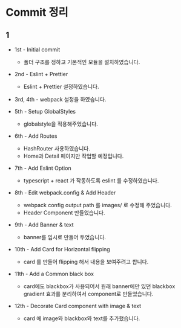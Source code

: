 # Commit 정리

## 1

-   1st - Initial commit
    -   폴더 구조를 정하고 기본적인 모듈을 설치하였습니다.
-   2nd - Eslint + Prettier
    -   Eslint + Prettier 설정하였습니다.
-   3rd, 4th - webpack 설정을 하였습니다.
-   5th - Setup GlobalStyles

    -   globalstyle을 적용해주었습니다.

-   6th - Add Routes

    -   HashRouter 사용하였습니다.
    -   Home과 Detail 페이지만 작업할 예정입니다.

-   7th - Add Eslint Option

    -   typescript + react 가 작동하도록 eslint 를 수정하였습니다.

-   8th - Edit webpack.config & Add Header

    -   webpack config output path 를 images/ 로 수정해 주었습니다.
    -   Header Component 만들었습니다.

-   9th - Add Banner & text

    -   banner를 임시로 만들어 두었습니다.

-   10th - Add Card for Horizontal flipping

    -   card 를 만들어 flipping 해서 내용을 보여주려고 합니다.

-   11th - Add a Common black box

    -   card에도 blackbox가 사용되어서 원래 banner에만 있던 blackbox gradient 효과를 분리하여서 component로 만들었습니다.

-   12th - Decorate Card component with image & text
    -   card 에 image와 blackbox와 text를 추가했습니다.
